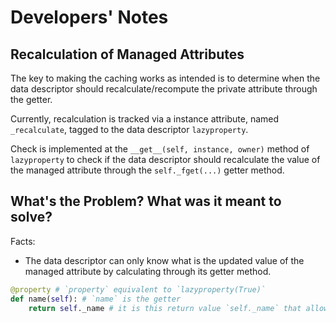 # Developers' Notes

## Recalculation of Managed Attributes

The key to making the caching works as intended is to determine when the data descriptor should recalculate/recompute the private attribute through the getter.

Currently, recalculation is tracked via a instance attribute, named `_recalculate`, tagged to the data descriptor `lazyproperty`.

Check is implemented at the `__get__(self, instance, owner)` method of `lazyproperty` to check if the data descriptor should recalculate the value of the managed attribute through the `self._fget(...)` getter method.

## What's the Problem? What was it meant to solve?

Facts:

* The data descriptor can only know what is the updated value of the managed attribute by calculating through its getter method.
```python
@property # `property` equivalent to `lazyproperty(True)`
def name(self): # `name` is the getter
    return self._name # it is this return value `self._name` that allows the data descriptor to have 'access' to the updated value after it has been reset by the caller of the `setter(...)` method.
```

